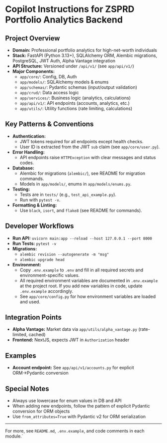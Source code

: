 # Copilot Instructions for ZSPRD Portfolio Analytics Backend

## Project Overview

-   **Domain:** Professional portfolio analytics for high-net-worth individuals
- **Stack:** FastAPI (Python 3.13+), SQLAlchemy ORM, Alembic migrations, PostgreSQL, JWT Auth, Alpha Vantage integration
-   **API Structure:** Versioned under `/api/v1/` (see `app/api/v1/`)
-   **Major Components:**
    -   `app/core/`: Config, DB, Auth
    -   `app/models/`: SQLAlchemy models & enums
    -   `app/schemas/`: Pydantic schemas (input/output validation)
    -   `app/crud/`: Data access logic
    -   `app/services/`: Business logic (analytics, calculations)
    -   `app/api/v1/`: API endpoints (accounts, analytics, etc.)
    -   `app/utils/`: Utility functions (rate limiting, calculations)

## Key Patterns & Conventions

-   **Authentication:**
    -   JWT tokens required for all endpoints except health checks.
    -   User ID is extracted from the JWT `sub` claim (see `app/core/user.py`).
-   **Error Handling:**
    -   API endpoints raise `HTTPException` with clear messages and status codes.
-   **Database:**
    -   Alembic for migrations (`alembic/`), see README for migration commands.
    -   Models in `app/models/`, enums in `app/models/enums.py`.
-   **Testing:**
    -   Tests are in `tests/` (e.g., `test_api_example.py`).
    -   Run with `pytest -v`.
-   **Formatting & Linting:**
    -   Use `black`, `isort`, and `flake8` (see README for commands).

## Developer Workflows

- **Run API:** `uvicorn main:app --reload --host 127.0.0.1 --port 8000`
-   **Run Tests:** `pytest -v`
-   **Migrations:**
    -   `alembic revision --autogenerate -m "msg"`
    -   `alembic upgrade head`
-   **Environment:**
    - Copy `.env.example` to `.env` and fill in all required secrets and environment-specific values.
    - All required environment variables are documented in `.env.example` at the project root. If you add new variables
      in code, update `.env.example` accordingly.
    - See `app/core/config.py` for how environment variables are loaded and used.

## Integration Points

-   **Alpha Vantage:** Market data via `app/utils/alpha_vantage.py` (rate-limited, cached)
-   **Frontend:** NextJS, expects JWT in `Authorization` header

## Examples

-   **Account endpoint:** See `app/api/v1/accounts.py` for explicit ORM→Pydantic conversion

## Special Notes

-   Always use lowercase for enum values in DB and API
-   When adding new endpoints, follow the pattern of explicit Pydantic conversion for ORM objects
-   Use `from_attributes=True` with Pydantic v2 for ORM serialization

---

For more, see `README.md`, `.env.example`, and code comments in each module.`
